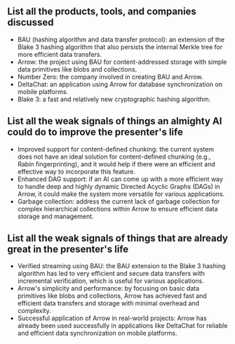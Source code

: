 ## List all the products, tools, and companies discussed

- BAU (hashing algorithm and data transfer protocol): an extension of the Blake 3 hashing algorithm that also persists the internal Merkle tree for more efficient data transfers.
- Arrow: the project using BAU for content-addressed storage with simple data primitives like blobs and collections.
- Number Zero: the company involved in creating BAU and Arrow.
- DeltaChat: an application using Arrow for database synchronization on mobile platforms.
- Blake 3: a fast and relatively new cryptographic hashing algorithm.

## List all the weak signals of things an almighty AI could do to improve the presenter's life

- Improved support for content-defined chunking: the current system does not have an ideal solution for content-defined chunking (e.g., Rabin fingerprinting), and it would help if there were an efficient and effective way to incorporate this feature.
- Enhanced DAG support: if an AI can come up with a more efficient way to handle deep and highly dynamic Directed Acyclic Graphs (DAGs) in Arrow, it could make the system more versatile for various applications.
- Garbage collection: address the current lack of garbage collection for complex hierarchical collections within Arrow to ensure efficient data storage and management.

## List all the weak signals of things that are already great in the presenter's life

- Verified streaming using BAU: the BAU extension to the Blake 3 hashing algorithm has led to very efficient and secure data transfers with incremental verification, which is useful for various applications.
- Arrow's simplicity and performance: by focusing on basic data primitives like blobs and collections, Arrow has achieved fast and efficient data transfers and storage with minimal overhead and complexity.
- Successful application of Arrow in real-world projects: Arrow has already been used successfully in applications like DeltaChat for reliable and efficient data synchronization on mobile platforms.